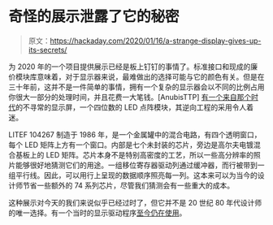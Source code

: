 # 奇怪的展示泄露了它的秘密

> 原文：<https://hackaday.com/2020/01/16/a-strange-display-gives-up-its-secrets/>

为 2020 年的一个项目提供展示已经是板上钉钉的事情了。标准接口和现成的廉价模块库意味着，对于显示器来说，最难做出的选择可能与它的颜色有关。但是在三十年前，这并不是一件简单的事情，拥有一个复杂的显示器会以不同的比例占用你很大一部分的处理时间，并且花费一大笔钱。[AnubisTTP] [有一个来自那个时代](http://www.industrialalchemy.org/articleview.php?item=3149)的不寻常的显示屏，一个四位数的 LED 点阵模块，其逆向工程的采用令人着迷。

LITEF 104267 制造于 1986 年，是一个金属罐中的混合电路，有四个透明窗口，每个 LED 矩阵上方有一个窗口。内部是七个未封装的芯片，旁边是高尔夫电镀混合基板上的 LED 矩阵。芯片本身不是特别高密度的工艺，所以一些高分辨率的照片能够很好地猜测它们的用途。一组移位寄存器驱动列通过缓冲器，而行被带到一组平行线。因此，可以用行上呈现的数据顺序照亮每一列。这本来可以为当今的设计师节省一些额外的 74 系列芯片，尽管我们猜测会有一些重大的成本。

这种展示对今天的我们来说似乎已经过时了，但它并不是 20 世纪 80 年代设计师的唯一选择。有一个当时的显示驱动程序[至今仍在使用](https://hackaday.com/2017/04/28/manual-lcd-makes-information-display-tedious-educational/)。